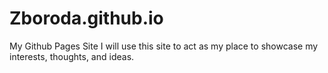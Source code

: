 # Zboroda.github.io
My Github Pages Site
 I will use this site to act as my place to showcase my interests, thoughts, and ideas. 
